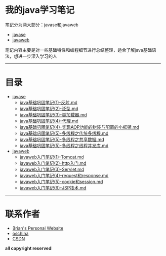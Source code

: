 # 我的java学习笔记

笔记分为两大部分：javase和javaweb

- [javase]((#/javase))
- [javaweb](#/javaweb)


笔记内容主要是对一些基础特性和编程细节进行总结整理，适合了解java基础语法，想进一步深入学习的人


-----

# 目录

- [javase](#/javase)
  - [java基础巩固笔记(1)-反射.md](#/javase/java基础巩固笔记(1)-反射.md)
  - [java基础巩固笔记(2)-泛型.md](#/javase/java基础巩固笔记(2)-泛型.md)
  - [java基础巩固笔记(3)-类加载器.md](#/javase/java基础巩固笔记(3)-类加载器.md)
  - [java基础巩固笔记(4)-代理.md](#/javase/java基础巩固笔记(4)-代理.md)
  - [java基础巩固笔记(4)-实现AOP功能的封装与配置的小框架.md](#/javase/java基础巩固笔记(4)-实现AOP功能的封装与配置的小框架.md)
  - [java基础巩固笔记(5)-多线程之传统多线程.md](#/javase/java基础巩固笔记(5)-多线程之传统多线程.md)
  - [java基础巩固笔记(5)-多线程之共享数据.md](#/javase/java基础巩固笔记(5)-多线程之共享数据.md)
  - [java基础巩固笔记(5)-多线程之线程并发库.md](#/javase/java基础巩固笔记(5)-多线程之线程并发库.md)
- [javaweb](#/javaweb)
  - [javaweb入门笔记(1)-Tomcat.md](#/javaweb/javaweb入门笔记(1)-Tomcat.md)
  - [javaweb入门笔记(2)-http入门.md](#/javaweb/javaweb入门笔记(2)-http入门.md)
  - [javaweb入门笔记(3)-Servlet.md](#/javaweb/javaweb入门笔记(3)-Servlet.md)
  - [javaweb入门笔记(4)-request和response.md](#/javaweb/javaweb入门笔记(4)-request和response.md)
  - [javaweb入门笔记(5)-cookie和session.md](#/javaweb/javaweb入门笔记(5)-cookie和session.md)
  - [javaweb入门笔记(6)-JSP技术.md](#/javaweb/javaweb入门笔记(6)-JSP技术.md)


-----

# 联系作者

- [Brian's Personal Website](http://brianway.github.io/)
- [oschina](http://my.oschina.net/brianway)
- [CSDN](http://blog.csdn.net/h3243212/)



**all copyright reserved**